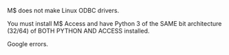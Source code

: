 M$ does not make Linux ODBC drivers.

You must install M$ Access and have Python 3 of the SAME bit architecture (32/64) of BOTH PYTHON AND ACCESS installed.

Google errors.
